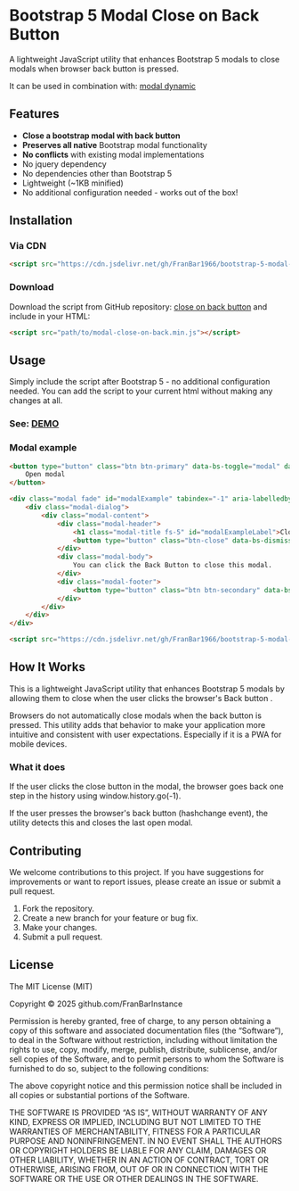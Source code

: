 # Bootstrap 5 Modal Close on Back Button

A lightweight JavaScript utility that enhances Bootstrap 5 modals to close modals when browser back button is pressed.

It can be used in combination with: [modal dynamic](https://github.com/FranBar1966/bootstrap-5-modal-dynamic)

## Features

- **Close a bootstrap modal with back button**
- **Preserves all native** Bootstrap modal functionality
- **No conflicts** with existing modal implementations
- No jquery dependency
- No dependencies other than Bootstrap 5
- Lightweight (~1KB minified)
- No additional configuration needed - works out of the box!

## Installation

### Via CDN

```html
<script src="https://cdn.jsdelivr.net/gh/FranBar1966/bootstrap-5-modal-close-on-back@0.0.1/src/modal-close-on-back.min.js"></script>
```

### Download

Download the script from GitHub repository: [close on back button](https://github.com/FranBar1966/bootstrap-5-modal-close-on-back) and include in your HTML:

```html
<script src="path/to/modal-close-on-back.min.js"></script>
```

## Usage

Simply include the script after Bootstrap 5 - no additional configuration needed. You can add the script to your current html without making any changes at all.

### See: [DEMO](https://franbar1966.github.io/bootstrap-5-modal-dynamic/example/)

### Modal example

```html
<button type="button" class="btn btn-primary" data-bs-toggle="modal" data-bs-target="#modalExample" >
    Open modal
</button>

<div class="modal fade" id="modalExample" tabindex="-1" aria-labelledby="modalExampleLabel" aria-hidden="true">
    <div class="modal-dialog">
        <div class="modal-content">
            <div class="modal-header">
                <h1 class="modal-title fs-5" id="modalExampleLabel">Close modal on back button</h1>
                <button type="button" class="btn-close" data-bs-dismiss="modal" aria-label="Close"></button>
            </div>
            <div class="modal-body">
                You can click the Back Button to close this modal.
            </div>
            <div class="modal-footer">
                <button type="button" class="btn btn-secondary" data-bs-dismiss="modal">Close</button>
            </div>
        </div>
    </div>
</div>

<script src="https://cdn.jsdelivr.net/gh/FranBar1966/bootstrap-5-modal-close-on-back@0.0.1/src/modal-close-on-back.min.js"></script>
```

## How It Works

This is a lightweight JavaScript utility that enhances Bootstrap 5 modals by allowing them to close when the user clicks the browser's Back button .

Browsers do not automatically close modals when the back button is pressed. This utility adds that behavior to make your application more intuitive and consistent with user expectations. Especially if it is a PWA for mobile devices.

### What it does

If the user clicks the close button in the modal, the browser goes back one step in the history using window.history.go(-1).

If the user presses the browser's back button (hashchange event), the utility detects this and closes the last open modal.

## Contributing

We welcome contributions to this project. If you have suggestions for improvements or want to report issues, please create an issue or submit a pull request.

1. Fork the repository.
2. Create a new branch for your feature or bug fix.
3. Make your changes.
4. Submit a pull request.

## License

The MIT License (MIT)

Copyright © 2025 github.com/FranBarInstance

Permission is hereby granted, free of charge, to any person obtaining a copy of this software and associated documentation files (the “Software”), to deal in the Software without restriction, including without limitation the rights to use, copy, modify, merge, publish, distribute, sublicense, and/or sell copies of the Software, and to permit persons to whom the Software is furnished to do so, subject to the following conditions:

The above copyright notice and this permission notice shall be included in all copies or substantial portions of the Software.

THE SOFTWARE IS PROVIDED “AS IS”, WITHOUT WARRANTY OF ANY KIND, EXPRESS OR IMPLIED, INCLUDING BUT NOT LIMITED TO THE WARRANTIES OF MERCHANTABILITY, FITNESS FOR A PARTICULAR PURPOSE AND NONINFRINGEMENT. IN NO EVENT SHALL THE AUTHORS OR COPYRIGHT HOLDERS BE LIABLE FOR ANY CLAIM, DAMAGES OR OTHER LIABILITY, WHETHER IN AN ACTION OF CONTRACT, TORT OR OTHERWISE, ARISING FROM, OUT OF OR IN CONNECTION WITH THE SOFTWARE OR THE USE OR OTHER DEALINGS IN THE SOFTWARE.
